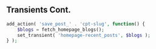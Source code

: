 ##  Transients Cont.

```php
add_action( 'save_post_' . 'cpt-slug', function() {
	$blogs = fetch_homepage_blogs();
	set_transient( 'homepage-recent_posts', $blogs );
} );
```
